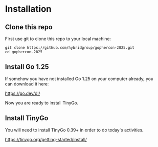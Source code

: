 # Installation

## Clone this repo

First use git to clone this repo to your local machine:

```
git clone https://github.com/hybridgroup/gophercon-2025.git
cd gophercon-2025
```

## Install Go 1.25

If somehow you have not installed Go 1.25 on your computer already, you can download it here:

https://go.dev/dl/

Now you are ready to install TinyGo.

## Install TinyGo

You will need to install TinyGo 0.39+ in order to do today's activities.

https://tinygo.org/getting-started/install/
